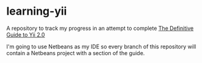 # learning-yii
A repository to track my progress in an attempt to complete [The Definitive Guide to Yii 2.0]

I'm going to use Netbeans as my IDE so every branch of this repository
will contain a Netbeans project with a section of the guide.

[The Definitive Guide to Yii 2.0]:http://www.yiiframework.com/doc-2.0/guide-index.html


